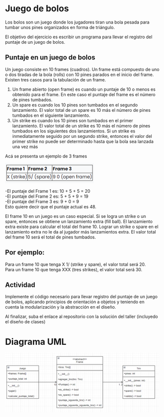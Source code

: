 # Juego de bolos
Los bolos son un juego donde los jugadores tiran una bola pesada para tumbar unos pines organizados en forma de 
triángulo.

El objetivo del ejercicio es escribir un programa para llevar el registro del puntaje de un juego de bolos.

## Puntaje en un juego de bolos
Un juego consiste en 10 frames (cuadros). Un frame está compuesto de uno o dos tiradas de la bola (rolls) con 10 pines 
parados en el inicio del frame. Existen tres casos para la tabulación de un frame.

1) Un frame abierto (open frame) es cuando un puntaje de 10 o menos es obtenido para el frame. En este caso el puntaje 
del frame es el número de pines tumbados.  
2) Un spare es cuando los 10 pines son tumbados en el segundo lanzamiento. El valor total de un spare es 10 más el 
número de pines tumbados en el siguiente lanzamiento.  
3) Un strike es cuando los 10 pines son tumbados en el primer lanzamiento. El valor total de un strike es 10 más el 
número de pines tumbados en los siguientes dos lanzamientos. Si un strike es inmediatamente seguido por un segundo 
strike, entonces el valor del primer strike no puede ser determinado hasta que la bola sea lanzada una vez más  

Acá se presenta un ejemplo de 3 frames

![img.png](img.png)

-El puntaje del Frame 1 es: 10 + 5 + 5 = 20  
-El puntaje del Frame 2 es: 5 + 5 + 9 = 19  
-El puntaje del Frame 3 es: 9 + 0 = 9  
Esto quiere decir que el puntaje actual es 48.

El frame 10 en un juego es un caso especial. Si se logra un strike o un spare, entonces se obtiene un lanzamiento extra 
(fill ball). El lanzamiento extra existe para calcular el total del frame 10. Lograr un strike o spare en el 
lanzamiento extra no le da al jugador más lanzamientos extra. El valor total del frame 10 será el total de pines 
tumbados.

## Por ejemplo:

Para un frame 10 que tenga X 1/ (strike y spare), el valor total será 20.  
Para un frame 10 que tenga XXX (tres strikes), el valor total será 30.  
## Actividad  
Implemente el código necesario para llevar registro del puntaje de un juego de bolos, aplicando principios de 
orientación a objetos y teniendo en cuenta la modularización y la abstracción en el diseño.

Al finalizar, suba el enlace al repositorio con la solución del taller (incluyedo el diseño de clases)  

# Diagrama UML 

![img_1.png](img_1.png)